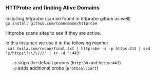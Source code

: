 ### HTTProbe and finding Alive Domains

Installing httprobe (can be found in httprobe github as well)  
`go install github.com/tomnomnom/httprobe`   

Httprobe scans sites to see if they are active.  

In this instance we use it in the following manner  
&ensp;`cat tesla.com/recon/final.txt | httprobe -s -p https:443 | sed 's/https\?:\/\///' | tr -d ':443'`  

&ensp;&ensp;&ensp;`-s` skips the default probes (`http:80` and `https:443`)  
&ensp;&ensp;&ensp;`-p` adds additional probe (`protocol:port`)  

